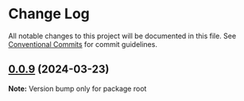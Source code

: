 # Change Log

All notable changes to this project will be documented in this file.
See [Conventional Commits](https://conventionalcommits.org) for commit guidelines.

## [0.0.9](https://github.com/wangxukun/hospital/compare/v0.0.8...v0.0.9) (2024-03-23)

**Note:** Version bump only for package root
